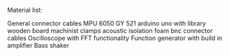 Material list: 

General connector cables
MPU 6050 GY 521 [](https://www.hobbyelectronica.nl/product/mpu-6050/?gclid=CjwKCAjwiOv7BRBREiwAXHbv3JpXR1-f6w-1HkPVk7sM9gnUfE9YpOE2xB7_mbVgdjTFjoOhbE829BoCunQQAvD_BwE)
arduino uno [](https://www.digikey.nl/nl/product-highlight/a/arduino/uno-mcu-board?utm_adgroup=General&utm_source=google&utm_medium=cpc&utm_campaign=Dynamic%20Search_NL_Product&utm_term=&productid=&gclid=CjwKCAjwiOv7BRBREiwAXHbv3HLt9RnmPPPnADBILXMiO9-UBYqMToaJAMVYHcCmITXrXXslW1e6eBoC0u0QAvD_BwE)
with library [](https://github.com/jrowberg/i2cdevlib)
wooden board
machinist clamps
acoustic isolation foam 
bnc connector cables
Oscilloscope with FFT functionality 
Function generator with build in amplifier [](http://www.djb.co.uk/ppe_function_generator.html)
Bass shaker [](http://www.powerstar-tech.com/50-watts-bass-shaker-p21.html)